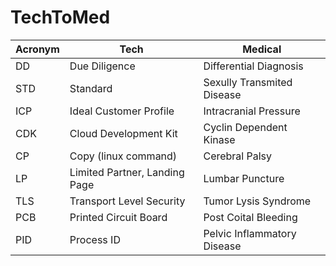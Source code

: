 # TechToMed
| Acronym | Tech | Medical |
| ------- | ---- | ------------- |
| DD | Due Diligence | Differential Diagnosis |
| STD | Standard | Sexully Transmited Disease |
| ICP | Ideal Customer Profile | Intracranial Pressure |
| CDK | Cloud Development Kit | Cyclin Dependent Kinase |
| CP | Copy (linux command) | Cerebral Palsy |
| LP | Limited Partner, Landing Page | Lumbar Puncture |
| TLS | Transport Level Security | Tumor Lysis Syndrome |
| PCB | Printed Circuit Board | Post Coital Bleeding |
| PID | Process ID | Pelvic Inflammatory Disease |
